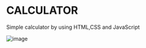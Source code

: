 # CALCULATOR
 Simple calculator by using HTML,CSS and JavaScript
 
![image](https://user-images.githubusercontent.com/52691060/138810428-f7b9842d-4889-4977-a10a-84b5e52040fa.png)
